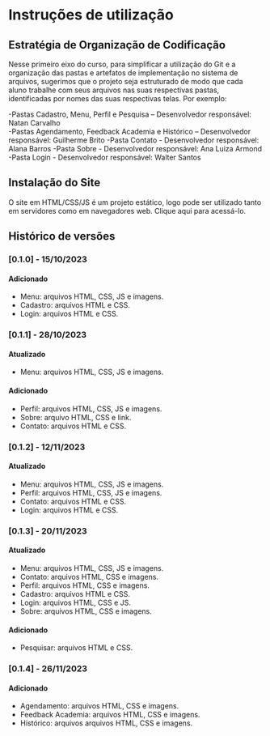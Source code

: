 # Instruções de utilização

## Estratégia de Organização de Codificação 

Nesse primeiro eixo do curso, para simplificar a utilização do Git e a organização das pastas e artefatos de implementação no sistema de arquivos, sugerimos que o projeto seja estruturado de modo que cada aluno trabalhe com seus arquivos nas suas respectivas pastas, identificadas por nomes das suas respectivas telas. Por exemplo:

-Pastas Cadastro, Menu, Perfil e Pesquisa – Desenvolvedor responsável: Natan Carvalho <br>
-Pastas Agendamento, Feedback Academia e Histórico – Desenvolvedor responsável: Guilherme Brito
-Pasta Contato - Desenvolvedor responsável: Alana Barros
-Pasta Sobre - Desenvolvedor responsável: Ana Luiza Armond
-Pasta Login - Desenvolvedor responsável: Walter Santos

## Instalação do Site

O site em HTML/CSS/JS é um projeto estático, logo pode ser utilizado tanto em servidores como em navegadores web. Clique aqui para acessá-lo.  

## Histórico de versões

### [0.1.0] - 15/10/2023
#### Adicionado
- Menu: arquivos HTML, CSS, JS e imagens.
- Cadastro: arquivos HTML e CSS.
- Login: arquivos HTML e CSS.

### [0.1.1] - 28/10/2023
#### Atualizado
- Menu: arquivos HTML, CSS, JS e imagens.
#### Adicionado
- Perfil: arquivos HTML, CSS, JS e imagens.
- Sobre: arquivo HTML, CSS e link.
- Contato: arquivos HTML e CSS.

### [0.1.2] - 12/11/2023
#### Atualizado
- Menu: arquivos HTML, CSS, JS e imagens.
- Perfil: arquivos HTML, CSS, JS e imagens.
- Contato: arquivos HTML e CSS.
- Login: arquivos HTML e CSS.

### [0.1.3] - 20/11/2023
#### Atualizado
- Menu: arquivos HTML, CSS, JS e imagens.
- Contato: arquivos HTML, CSS e imagens.
- Perfil: arquivos HTML, CSS e imagens.
- Cadastro: arquivos HTML e CSS.
- Login: arquivos HTML, CSS e JS.
- Sobre: arquivos HTML, CSS e imagens.

#### Adicionado
- Pesquisar: arquivos HTML e CSS.

### [0.1.4] - 26/11/2023
#### Adicionado
- Agendamento: arquivos HTML, CSS e imagens.
- Feedback Academia: arquivos HTML, CSS e imagens.
- Histórico: arquivos arquivos HTML, CSS e imagens.


